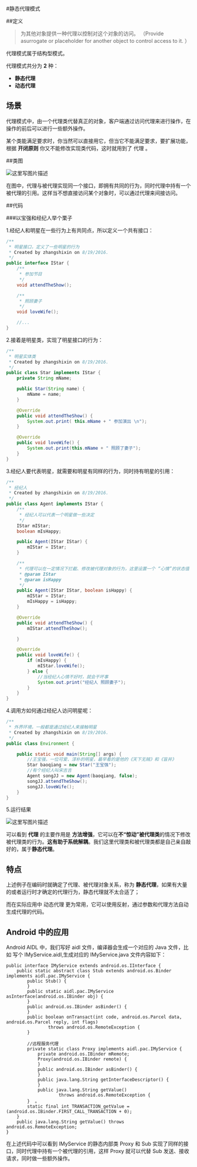 #静态代理模式


##定义


> 为其他对象提供一种代理以控制对这个对象的访问。
> （Provide asurrogate or placeholder for another object to control access to it. ）

代理模式属于结构型模式。

代理模式共分为 **2** 种：

- **静态代理**
- **动态代理**


## 场景

代理模式中，由一个代理类代替真正的对象，客户端通过访问代理来进行操作，在操作的前后可以进行一些额外操作。

某个类能满足要求时，你当然可以直接用它，但当它不能满足要求，要扩展功能，根据 **开闭原则** 你又不能修改实现类代码，这时就用到了 代理 。


##类图

![这里写图片描述](http://img.blog.csdn.net/20160820234434756)

在图中，代理与被代理实现同一个接口，即拥有共同的行为，同时代理中持有一个被代理的引用。这样当不想直接访问某个对象时，可以通过代理来间接访问。

##代码

###以宝强和经纪人举个栗子

1.经纪人和明星在一些行为上有共同点，所以定义一个共有接口：

``` java
/**
 * 明星接口，定义了一些明星的行为
 * Created by zhangshixin on 8/19/2016.
 */
public interface IStar {
    /**
     * 参加节目
     */
    void attendTheShow();

    /**
     * 照顾妻子
     */
    void loveWife();

    //...
}

```
 
 2.接着是明星类，实现了明星接口的行为：
 
``` java
/**
 * 明星实体类
 * Created by zhangshixin on 8/19/2016.
 */
public class Star implements IStar {
    private String mName;

    public Star(String name) {
        mName = name;
    }

    @Override
    public void attendTheShow() {
        System.out.print( this.mName + " 参加演出 \n");
    }

    @Override
    public void loveWife() {
        System.out.print(this.mName + " 照顾了妻子");
    }
}

```

 3.经纪人要代表明星，就需要和明星有同样的行为，同时持有明星的引用：

``` java
/**
 * 经纪人
 * Created by zhangshixin on 8/19/2016.
 */
public class Agent implements IStar {
    /**
     * 经纪人可以代表一个明星做一些决定
     */
    IStar mIStar;
    boolean mIsHappy;

    public Agent(IStar IStar) {
        mIStar = IStar;
    }

    /**
     * 代理可以在一定情况下拦截、修改被代理对象的行为，这里设置一个 “心情”的状态值
     * @param IStar
     * @param isHappy
     */
    public Agent(IStar IStar, boolean isHappy) {
        mIStar = IStar;
        mIsHappy = isHappy;
    }

    @Override
    public void attendTheShow() {
        mIStar.attendTheShow();

    }

    @Override
    public void loveWife() {
        if (mIsHappy) {
            mIStar.loveWife();
        } else {
            //当经纪人心情不好时，就会干坏事
            System.out.print("经纪人 照顾妻子");
        }
    }
}
``` 


 4.调用方如何通过经纪人访问明星呢：

``` java
/**
 * 外界环境，一般都是通过经纪人来接触明星
 * Created by zhangshixin on 8/19/2016.
 */
public class Environment {

    public static void main(String[] args) {
        //王宝强，一位可爱、淳朴的明星，最早看的是他的《天下无贼》和《盲井》
        Star baoqiang = new Star("王宝强");
        //有个经纪人叫宋吉吉
        Agent songJJ = new Agent(baoqiang, false);
        songJJ.attendTheShow();
        songJJ.loveWife();
    }
}
``` 

 5.运行结果

![这里写图片描述](http://img.blog.csdn.net/20160820234505489)


 可以看到 **代理** 的主要作用是 **方法增强**，它可以在**不“惊动”被代理类**的情况下修改被代理类的行为。**这有助于系统解耦**。我们这里代理类和被代理类都是自己亲自敲好的，属于**静态代理**。

## 特点

上述例子在编码时就确定了代理、被代理对象关系，称为 **静态代理**，如果有大量的或者运行时才确定的代理行为，静态代理就不太合适了；

而在实际应用中 动态代理 更为常用，它可以使用反射，通过参数和代理方法自动生成代理的代码。

## Android 中的应用

Android AIDL 中，我们写好 aidl 文件，编译器会生成一个对应的 Java 文件，比如 写个 IMyService.aidl,生成对应的 IMyService.java 文件内容如下：

	public interface IMyService extends android.os.IInterface {  
	    public static abstract class Stub extends android.os.Binder implements aidl.pac.IMyService {  
	        public Stub() {  
	        }   
	        public static aidl.pac.IMyService asInterface(android.os.IBinder obj) {  
	        }  
	        public android.os.IBinder asBinder() {  
	        }  
	        public boolean onTransact(int code, android.os.Parcel data,    android.os.Parcel reply, int flags)  
	                throws android.os.RemoteException {  
	        }  

	        //远程服务代理
	        private static class Proxy implements aidl.pac.IMyService {  
	            private android.os.IBinder mRemote; 
	            Proxy(android.os.IBinder remote) {  
	            }  
	            public android.os.IBinder asBinder() {  
	            }  
	            public java.lang.String getInterfaceDescriptor() {  
	            }  
	            public java.lang.String getValue()  
	                    throws android.os.RemoteException {  
	        }  。  
	        static final int TRANSACTION_getValue = (android.os.IBinder.FIRST_CALL_TRANSACTION + 0);  
	    }  
	    public java.lang.String getValue() throws android.os.RemoteException;  
	} 

在上述代码中可以看到 IMyService 的静态内部类 Proxy 和 Sub 实现了同样的接口，同时代理中持有一个被代理的引用，这样 Proxy 就可以代替 Sub 发送、接收请求，同时做一些额外操作。
